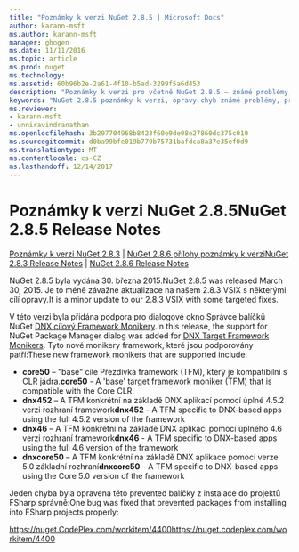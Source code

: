 ```yaml
---
title: "Poznámky k verzi NuGet 2.8.5 | Microsoft Docs"
author: karann-msft
ms.author: karann-msft
manager: ghogen
ms.date: 11/11/2016
ms.topic: article
ms.prod: nuget
ms.technology: 
ms.assetid: 60b96b2e-2a61-4f10-b5ad-3299f5a6d453
description: "Poznámky k verzi pro včetně NuGet 2.8.5 – známé problémy, opravy chyb, přidaných funkcí a chcete."
keywords: "NuGet 2.8.5 poznámky k verzi, opravy chyb známé problémy, přidat funkce, chcete"
ms.reviewer:
- karann-msft
- unniravindranathan
ms.openlocfilehash: 3b297704968b8423f60e9de08e27860dc375c019
ms.sourcegitcommit: d0ba99bfe019b779b75731bafdca8a37e35ef0d9
ms.translationtype: MT
ms.contentlocale: cs-CZ
ms.lasthandoff: 12/14/2017
---
```

# <a name="nuget-285-release-notes"></a><span data-ttu-id="98e6d-104">Poznámky k verzi NuGet 2.8.5</span><span class="sxs-lookup"><span data-stu-id="98e6d-104">NuGet 2.8.5 Release Notes</span></span>

<span data-ttu-id="98e6d-105">[Poznámky k verzi NuGet 2.8.3](../release-notes/nuget-2.8.3.md) | [NuGet 2.8.6 přílohy poznámky k verzi](../release-notes/nuget-2.8.6.md)</span><span class="sxs-lookup"><span data-stu-id="98e6d-105">[NuGet 2.8.3 Release Notes](../release-notes/nuget-2.8.3.md) | [NuGet 2.8.6 Release Notes](../release-notes/nuget-2.8.6.md)</span></span>

<span data-ttu-id="98e6d-106">NuGet 2.8.5 byla vydána 30. března 2015.</span><span class="sxs-lookup"><span data-stu-id="98e6d-106">NuGet 2.8.5 was released March 30, 2015.</span></span> <span data-ttu-id="98e6d-107">Je to méně závažné aktualizace na našem 2.8.3 VSIX s některými cílí opravy.</span><span class="sxs-lookup"><span data-stu-id="98e6d-107">It is a minor update to our 2.8.3 VSIX with some targeted fixes.</span></span>

<span data-ttu-id="98e6d-108">V této verzi byla přidána podpora pro dialogové okno Správce balíčků NuGet [DNX cílový Framework Monikery](https://github.com/aspnet/dnx).</span><span class="sxs-lookup"><span data-stu-id="98e6d-108">In this release, the support for NuGet Package Manager dialog was added for [DNX Target Framework Monikers](https://github.com/aspnet/dnx).</span></span>  <span data-ttu-id="98e6d-109">Tyto nové monikery framework, které jsou podporovány patří:</span><span class="sxs-lookup"><span data-stu-id="98e6d-109">These new framework monikers that are supported include:</span></span>

* <span data-ttu-id="98e6d-110">**core50** – "base" cíle Přezdívka framework (TFM), který je kompatibilní s CLR jádra.</span><span class="sxs-lookup"><span data-stu-id="98e6d-110">**core50** - A 'base' target framework moniker (TFM) that is compatible with the Core CLR.</span></span>
* <span data-ttu-id="98e6d-111">**dnx452** – A TFM konkrétní na základě DNX aplikací pomocí úplné 4.5.2 verzi rozhraní framework</span><span class="sxs-lookup"><span data-stu-id="98e6d-111">**dnx452** - A TFM specific to DNX-based apps using the full 4.5.2 version of the framework</span></span>
* <span data-ttu-id="98e6d-112">**dnx46** – A TFM konkrétní na základě DNX aplikací pomocí úplného 4.6 verzi rozhraní framework</span><span class="sxs-lookup"><span data-stu-id="98e6d-112">**dnx46** - A TFM specific to DNX-based apps using the full 4.6 version of the framework</span></span>
* <span data-ttu-id="98e6d-113">**dnxcore50** – A TFM konkrétní na základě DNX aplikace pomocí verze 5.0 základní rozhraní</span><span class="sxs-lookup"><span data-stu-id="98e6d-113">**dnxcore50** - A TFM specific to DNX-based apps using the Core 5.0 version of the framework</span></span>

<span data-ttu-id="98e6d-114">Jeden chyba byla opravena této prevented balíčky z instalace do projektů FSharp správně:</span><span class="sxs-lookup"><span data-stu-id="98e6d-114">One bug was fixed that prevented packages from installing into FSharp projects properly:</span></span>

<span data-ttu-id="98e6d-115">https://nuget.CodePlex.com/workitem/4400</span><span class="sxs-lookup"><span data-stu-id="98e6d-115">https://nuget.codeplex.com/workitem/4400</span></span>